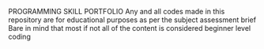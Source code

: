 PROGRAMMING SKILL PORTFOLIO
Any and all codes made in this repository are for educational purposes as per the subject assessment brief
Bare in mind that most if not all of the content is considered beginner level coding 
